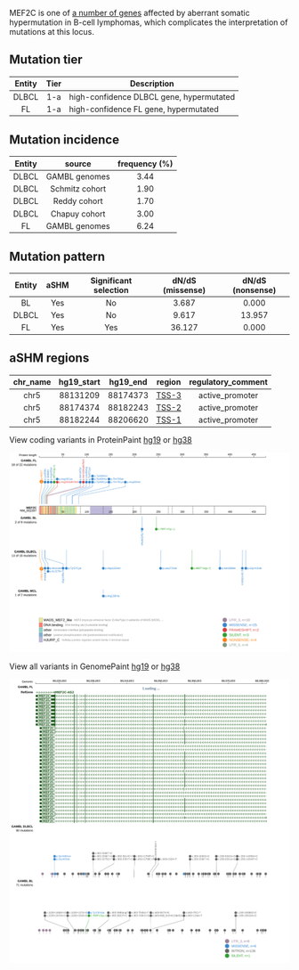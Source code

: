 MEF2C is one of [a number of genes](https://github.com/morinlab/LLMPP/wiki/ashm) affected by aberrant somatic hypermutation in B-cell lymphomas, which complicates the interpretation of mutations at this locus.

## Mutation tier

|Entity|Tier|Description               |
|:------:|:----:|--------------------------|
|DLBCL |1-a   |high-confidence DLBCL gene, hypermutated|
|FL    |1-a   |high-confidence FL gene, hypermutated   |

## Mutation incidence

|Entity|source        |frequency (%)|
|:------:|:--------------:|:-------------:|
|DLBCL |GAMBL genomes |3.44         |
|DLBCL |Schmitz cohort|1.90         |
|DLBCL |Reddy cohort  |1.70         |
|DLBCL |Chapuy cohort |3.00         |
|FL    |GAMBL genomes |6.24         |

## Mutation pattern

|Entity|aSHM|Significant selection|dN/dS (missense)|dN/dS (nonsense)|
|:------:|:----:|:---------------------:|:----------------:|:----------------:|
|BL    |Yes |No                   | 3.687          | 0.000          |
|DLBCL |Yes |No                   | 9.617          |13.957          |
|FL    |Yes |Yes                  |36.127          | 0.000          |

## aSHM regions

|chr_name|hg19_start|hg19_end|region                                                                                     |regulatory_comment|
|:--------:|:----------:|:--------:|:-------------------------------------------------------------------------------------------:|:------------------:|
|chr5    |88131209  |88174373|[TSS-3](https://genome.ucsc.edu/s/rdmorin/GAMBL%20hg19?position=chr5%3A88131209%2D88174373)|active_promoter   |
|chr5    |88174374  |88182243|[TSS-2](https://genome.ucsc.edu/s/rdmorin/GAMBL%20hg19?position=chr5%3A88174374%2D88182243)|active_promoter   |
|chr5    |88182244  |88206620|[TSS-1](https://genome.ucsc.edu/s/rdmorin/GAMBL%20hg19?position=chr5%3A88182244%2D88206620)|active_promoter   |



View coding variants in ProteinPaint [hg19](https://www.bcgsc.ca/downloads/morinlab/GAMBL/test/genes/MEF2C_protein.html)  or [hg38](https://www.bcgsc.ca/downloads/morinlab/GAMBL/test/genes/MEF2C_protein_hg38.html)

![image](images/proteinpaint/MEF2C_NM_002397.svg)

View all variants in GenomePaint [hg19](https://www.bcgsc.ca/downloads/morinlab/GAMBL/test/genes/MEF2C.html)  or [hg38](https://www.bcgsc.ca/downloads/morinlab/GAMBL/test/genes/MEF2C_hg38.html)

![image](images/proteinpaint/MEF2C.svg)
